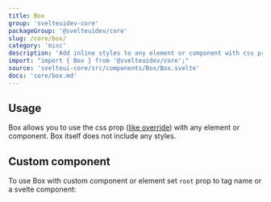 ```yaml
---
title: Box
group: 'svelteuidev-core'
packageGroup: '@svelteuidev/core'
slug: /core/box/
category: 'misc'
description: 'Add inline styles to any element or component with css prop'
import: "import { Box } from '@svelteuidev/core';"
source: 'svelteui-core/src/components/Box/Box.svelte'
docs: 'core/box.md'
---
```


<script>
    import { Demo, BoxDemos } from '@svelteuidev/demos';
    import { Heading } from 'components';
</script>

<Heading />

## Usage

Box allows you to use the css prop ([like override](/theming/override)) with any element or component. Box itself does not include any styles.

<Demo demo={BoxDemos.usage} />

## Custom component

To use Box with custom component or element set `root` prop to tag name or a svelte component:

<Demo demo={BoxDemos.custom} />
